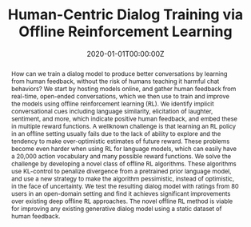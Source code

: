 ---
title: "Human-Centric Dialog Training via Offline Reinforcement Learning"
authors:
- admin
- J. H. Shen
- A. Ghandeharioun
- C. Ferguson
- A. Lapedriza
- N. Jones
- S. Gu
- R. Picard
date: "2020-01-01T00:00:00Z"
doi: ""

author_notes:
- "Equal contribution"
- "Equal contribution"
- ""
- ""
- ""
- ""
- ""
- ""

# Schedule page publish date (NOT publication's date).
publishDate: "2020-01-01T00:00:00Z"

# Publication type.
# Legend: 0 = Uncategorized; 1 = Conference paper; 2 = Journal article;
# 3 = Preprint / Working Paper; 4 = Report; 5 = Book; 6 = Book section;
# 7 = Thesis; 8 = Patent
publication_types: ["1"]

# Publication name and optional abbreviated publication name.
publication: In *Empirical Methods in Natural Language Processing (EMNLP)* 
publication_short: In *Empirical Methods in Natural Language Processing (EMNLP)* 

abstract: How can we train a dialog model to produce better conversations by learning from human feedback, without the risk of humans teaching it harmful chat behaviors? We start by hosting models online, and gather human feedback from real-time, open-ended conversations, which we then use to train and improve the models using offline reinforcement learning (RL). We identify implicit conversational cues including language similarity, elicitation of laughter, sentiment, and more, which indicate positive human feedback, and embed these in multiple reward functions. A wellknown challenge is that learning an RL policy in an offline setting usually fails due to the lack of ability to explore and the tendency to make over-optimistic estimates of future reward. These problems become even harder when using RL for language models, which can easily have a 20,000 action vocabulary and many possible reward functions. We solve the challenge by developing a novel class of offline RL algorithms. These algorithms use KL-control to penalize divergence from a pretrained prior language model, and use a new strategy to make the algorithm pessimistic, instead of optimistic, in the face of uncertainty. We test the resulting dialog model with ratings from 80 users in an open-domain setting and find it achieves significant improvements over existing deep offline RL approaches. The novel offline RL method is viable for improving any existing generative dialog model using a static dataset of human feedback.

# Summary. An optional shortened abstract.
summary: We train dialog models using Offline RL based on data from conversations with real humans. Rather than rely on manual ratings, we learn from implicit signals like sentiment, and show that this results in better performance.

tags:
- Human-AI Interaction
- Social Learning
- Affective Computing
- Offline RL
- Reinforcement Learning
featured: false

links:
- name: EMNLP Talk
  url: https://virtual.2020.emnlp.org/paper_main.2410.html
url_pdf: https://arxiv.org/pdf/2010.05848.pdf
url_code: https://github.com/natashamjaques/neural_chat
url_dataset: https://affect.media.mit.edu/neural_chat/datasets/reddit_casual_preprocessed.tar.gz
url_poster: ''
url_project: ''
url_slides: ''
url_source: ''
url_video: ''

# Featured image
# To use, add an image named `featured.jpg/png` to your page's folder. 
image:
  caption: ''
  focal_point: Center
  preview_only: false

# Associated Projects (optional).
#   Associate this publication with one or more of your projects.
#   Simply enter your project's folder or file name without extension.
#   E.g. `internal-project` references `content/project/internal-project/index.md`.
#   Otherwise, set `projects: []`.
projects: []

# Slides (optional).
#   Associate this publication with Markdown slides.
#   Simply enter your slide deck's filename without extension.
#   E.g. `slides: "example"` references `content/slides/example/index.md`.
#   Otherwise, set `slides: ""`.
slides: ""
---
